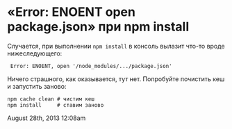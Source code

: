 # «Error: ENOENT open package.json» при npm install

Случается, при выполнении `npm install` в консоль вылазит что-то вроде
нижеследующего:

     Error: ENOENT, open '/node_modules/.../package.json'

Ничего страшного, как оказывается, тут нет. Попробуйте почистить кеш и
запустить заново:

    npm cache clean # чистим кеш
    npm install     # ставим заново

<span id="timestamp"> August 28th, 2013 12:08am </span>
